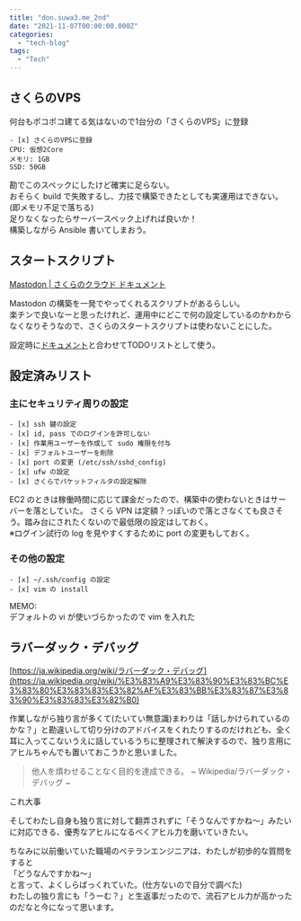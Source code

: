 ```yaml
---
title: "don.suwa3.me_2nd"
date: "2021-11-07T00:00:00.000Z"
categories: 
  - "tech-blog"
tags:
  - "Tech"
---
```


## さくらのVPS
何台もポコポコ建てる気はないので1台分の「さくらのVPS」に登録

```
- [x] さくらのVPSに登録
CPU: 仮想2Core
メモリ: 1GB
SSD: 50GB
```
勘でこのスペックにしたけど確実に足らない。  
おそらく build で失敗するし、力技で構築できたとしても実運用はできない。(即メモリ不足で落ちる)  
足りなくなったらサーバースペック上げれば良いか！  
構築しながら Ansible 書いてしまおう。  

## スタートスクリプト
[Mastodon | さくらのクラウド ドキュメント](https://manual.sakura.ad.jp/cloud/startup-script/public-script/mastodon.html)
  
Mastodon の構築を一発でやってくれるスクリプトがあるらしい。  
楽チンで良いなーと思ったけれど、運用中にどこで何の設定しているのかわからなくなりそうなので、さくらのスタートスクリプトは使わないことにした。  

設定時に[ドキュメント](https://docs.joinmastodon.org/admin/prerequisites/)と合わせてTODOリストとして使う。  

## 設定済みリスト
### 主にセキュリティ周りの設定

```
- [x] ssh 鍵の設定
- [x] id, pass でのログインを許可しない
- [x] 作業用ユーザーを作成して sudo 権限を付与
- [x] デフォルトユーザーを削除
- [x] port の変更 (/etc/ssh/sshd_config)
- [x] ufw の設定
- [x] さくらでパケットフィルタの設定解除
```

EC2 のときは稼働時間に応じて課金だったので、構築中の使わないときはサーバーを落としていた。
さくら VPN は定額？っぽいので落とさなくても良さそう。踏み台にされたくないので最低限の設定はしておく。  
※ログイン試行の log を見やすくするために port の変更もしておく。
### その他の設定

```
- [x] ~/.ssh/config の設定
- [x] vim の install
```

MEMO:  
デフォルトの vi が使いづらかったので vim を入れた  

## ラバーダック・デバッグ

[https://ja.wikipedia.org/wiki/ラバーダック・デバッグ](https://ja.wikipedia.org/wiki/%E3%83%A9%E3%83%90%E3%83%BC%E3%83%80%E3%83%83%E3%82%AF%E3%83%BB%E3%83%87%E3%83%90%E3%83%83%E3%82%B0)
  
作業しながら独り言が多くて(たいてい無意識)まわりは「話しかけられているのかな？」と勘違いして切り分けのアドバイスをくれたりするのだけれども、全く耳に入ってこないうえに話しているうちに整理されて解決するので、独り言用にアヒルちゃんでも置いておこうかと思いました。  
> 他人を煩わせることなく目的を達成できる。  ~ Wikipedia/ラバーダック・デバッグ ~
  
これ大事  

そしてわたし自身も独り言に対して翻弄されずに「そうなんですかね〜」みたいに対応できる、優秀なアヒルになるべくアヒル力を磨いていきたい。
  
ちなみに以前働いていた職場のベテランエンジニアは、わたしが初歩的な質問をすると  
「どうなんですかね〜」  
と言って、よくしらばっくれていた。(仕方ないので自分で調べた)  
わたしの独り言にも「うーむ？」と生返事だったので、流石アヒル力が高かったのだなと今になって思います。




